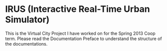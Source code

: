 IRUS (Interactive Real-Time Urban Simulator)
====

This is the Virtual City Project I have worked on for the Spring 2013 Coop term. Please read the Documentation Preface to understand the structure of the documentations.

